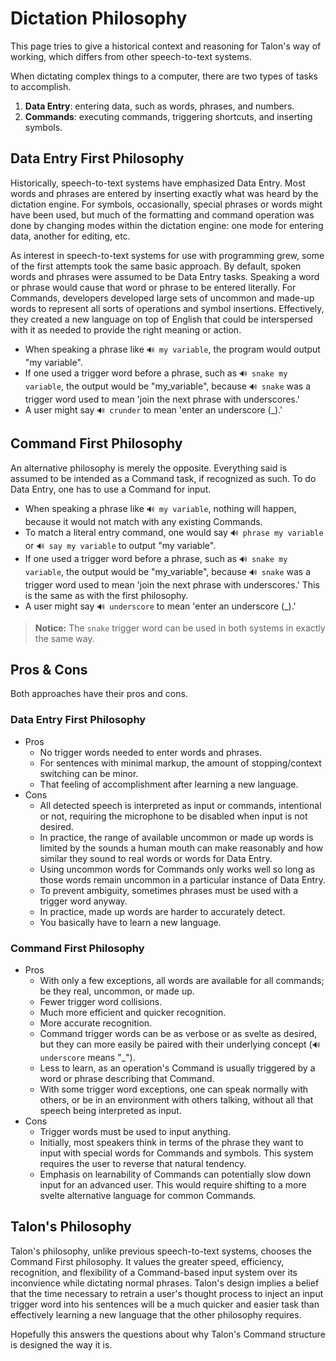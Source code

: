 # Dictation Philosophy

This page tries to give a historical context and reasoning for Talon's way of working, which differs from other speech-to-text systems.

When dictating complex things to a computer, there are two types of tasks to accomplish.

1. **Data Entry**: entering data, such as words, phrases, and numbers.
2. **Commands**: executing commands, triggering shortcuts, and inserting symbols.


## Data Entry First Philosophy

Historically, speech-to-text systems have emphasized Data Entry. Most words and phrases are entered by inserting exactly what was heard by the dictation engine. For symbols, occasionally, special phrases or words might have been used, but much of the formatting and command operation was done by changing modes within the dictation engine: one mode for entering data, another for editing, etc.

As interest in speech-to-text systems for use with programming grew, some of the first attempts took the same basic approach. By default, spoken words and phrases were assumed to be Data Entry tasks. Speaking a word or phrase would cause that word or phrase to be entered literally. For Commands, developers developed large sets of uncommon and made-up words to represent all sorts of operations and symbol insertions. Effectively, they created a new language on top of English that could be interspersed with it as needed to provide the right meaning or action.

* When speaking a phrase like `🔊 my variable`, the program would output "my variable".
* If one used a trigger word before a phrase, such as `🔊 snake my variable`, the output would be "my_variable", because `🔊 snake` was a trigger word used to mean 'join the next phrase with underscores.'
* A user might say `🔊 crunder` to mean 'enter an underscore (_).'


## Command First Philosophy

An alternative philosophy is merely the opposite. Everything said is assumed to be intended as a Command task, if recognized as such. To do Data Entry, one has to use a Command for input.

* When speaking a phrase like `🔊 my variable`, nothing will happen, because it would not match with any existing Commands.
* To match a literal entry command, one would say `🔊 phrase my variable` or `🔊 say my variable` to output "my variable".
* If one used a trigger word before a phrase, such as `🔊 snake my variable`, the output would be "my_variable", because `🔊 snake` was a trigger word used to mean 'join the next phrase with underscores.' This is the same as with the first philosophy.
* A user might say `🔊 underscore` to mean 'enter an underscore (_).'

> **Notice:** The `snake` trigger word can be used in both systems in exactly the same way.


## Pros & Cons

Both approaches have their pros and cons.

### Data Entry First Philosophy

* Pros
  - No trigger words needed to enter words and phrases.
  - For sentences with minimal markup, the amount of stopping/context switching can be minor.
  - That feeling of accomplishment after learning a new language.
* Cons
  - All detected speech is interpreted as input or commands, intentional or not, requiring the microphone to be disabled when input is not desired.
  - In practice, the range of available uncommon or made up words is limited by the sounds a human mouth can make reasonably and how similar they sound to real words or words for Data Entry.
  - Using uncommon words for Commands only works well so long as those words remain uncommon in a particular instance of Data Entry.
  - To prevent ambiguity, sometimes phrases must be used with a trigger word anyway.
  - In practice, made up words are harder to accurately detect.
  - You basically have to learn a new language.

### Command First Philosophy

* Pros
  - With only a few exceptions, all words are available for all commands; be they real, uncommon, or made up.
  - Fewer trigger word collisions.
  - Much more efficient and quicker recognition.
  - More accurate recognition.
  - Command trigger words can be as verbose or as svelte as desired, but they can more easily be paired with their underlying concept (`🔊 underscore` means "_").
  - Less to learn, as an operation's Command is usually triggered by a word or phrase describing that Command.
  - With some trigger word exceptions, one can speak normally with others, or be in an environment with others talking, without all that speech being interpreted as input.
* Cons
  - Trigger words must be used to input anything.
  - Initially, most speakers think in terms of the phrase they want to input with special words for Commands and symbols. This system requires the user to reverse that natural tendency.
  - Emphasis on learnability of Commands can potentially slow down input for an advanced user. This would require shifting to a more svelte alternative language for common Commands.


## Talon's Philosophy

Talon's philosophy, unlike previous speech-to-text systems, chooses the Command First philosophy. It values the greater speed, efficiency, recognition, and flexibility of a Command-based input system over its inconvience while dictating normal phrases. Talon's design implies a belief that the time necessary to retrain a user's thought process to inject an input trigger word into his sentences will be a much quicker and easier task than effectively learning a new language that the other philosophy requires.

Hopefully this answers the questions about why Talon's Command structure is designed the way it is.